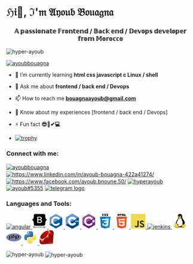 <img src="https://i.giphy.com/media/RbDKaczqWovIugyJmW/giphy.webp" alt="" align="right">

<h1>   ℌ𝔦👋, ℑ'𝔪 𝔄𝔶𝔬𝔲𝔟 𝔅𝔬𝔲𝔞𝔤𝔫𝔞   </h1>
<h3 align="center">𝔸 𝕡𝕒𝕤𝕤𝕚𝕠𝕟𝕒𝕥𝕖 𝔽𝕣𝕠𝕟𝕥𝕖𝕟𝕕 / 𝔹𝕒𝕔𝕜 𝕖𝕟𝕕 / 𝔻𝕖𝕧𝕠𝕡𝕤 𝕕𝕖𝕧𝕖𝕝𝕠𝕡𝕖𝕣 𝕗𝕣𝕠𝕞 𝕄𝕠𝕣𝕠𝕔𝕔𝕠</h3>

<p align="left"> <img src="https://komarev.com/ghpvc/?username=hyper-ayoub&label=Profile%20views&color=0e75b6&style=flat" alt="hyper-ayoub" /> </p>

<p align="left"> <a href="https://twitter.com/ayoubbouagna" target="blank"><img src="https://img.shields.io/twitter/follow/ayoubbouagna?logo=twitter&style=for-the-badge" alt="ayoubbouagna" /></a> </p>

- 🌱 I’m currently learning **html css javascript c Linux / shell**

- 💬 Ask me about **frontend / back end / Devops**

- 📫 How to reach me **bouagnaayoub@gmail.com**

- 📄 Know about my experiences [frontend / back end / Devops]

- ⚡ Fun fact **😎🧐✔💻**
- [![trophy](https://github-profile-trophy.vercel.app/?username=ryo-ma&theme=onedark)](https://github.com/ryo-ma/github-profile-trophy)

<h3 align="left">Connect with me:</h3>
<p align="left">
<a href="https://twitter.com/ayoubbouagna" target="blank"><img align="center" src="https://raw.githubusercontent.com/rahuldkjain/github-profile-readme-generator/master/src/images/icons/Social/twitter.svg" alt="ayoubbouagna" height="30" width="40" /></a>
<a href="https://www.linkedin.com/in/ayoub-bouagna-422a41274/" target="blank"><img align="center" src="https://raw.githubusercontent.com/rahuldkjain/github-profile-readme-generator/master/src/images/icons/Social/linked-in-alt.svg" alt="https://www.linkedin.com/in/ayoub-bouagna-422a41274/" height="30" width="40" /></a>
<a href="https://www.facebook.com/ayoub.bnoune.50/" target="blank"><img align="center" src="https://raw.githubusercontent.com/rahuldkjain/github-profile-readme-generator/master/src/images/icons/Social/facebook.svg" alt="https://www.facebook.com/ayoub.bnoune.50/" height="30" width="40" /></a>
<a href="https://instagram.com/hyperayoub" target="blank"><img align="center" src="https://raw.githubusercontent.com/rahuldkjain/github-profile-readme-generator/master/src/images/icons/Social/instagram.svg" alt="hyperayoub" height="30" width="40" /></a>
<a href="https://discordapp.com/users/735235695811231845" target="blank"><img align="center" src="https://raw.githubusercontent.com/rahuldkjain/github-profile-readme-generator/master/src/images/icons/Social/discord.svg" alt="ayoub#5355" height="30" width="40" /></a>
  <a href="https://t.me/hyperayoub" target="_blank">
    <img align=center src="https://raw.githubusercontent.com/maurodesouza/profile-readme-generator/master/src/assets/icons/social/telegram/default.svg" width="30" height="40" alt="telegram logo"  />
</a>
</p>
<h3 align="left">Languages and Tools:</h3>
<p align="left"> <a href="https://angular.io" target="_blank" rel="noreferrer"> <img src="https://angular.io/assets/images/logos/angular/angular.svg" alt="angular" width="40" height="40"/> </a> <a href="https://getbootstrap.com" target="_blank" rel="noreferrer"> <img src="https://raw.githubusercontent.com/devicons/devicon/master/icons/bootstrap/bootstrap-plain-wordmark.svg" alt="bootstrap" width="40" height="40"/> </a> <a href="https://www.cprogramming.com/" target="_blank" rel="noreferrer"> <img src="https://raw.githubusercontent.com/devicons/devicon/master/icons/c/c-original.svg" alt="c" width="40" height="40"/> </a> <a href="https://www.w3schools.com/cpp/" target="_blank" rel="noreferrer"> <img src="https://raw.githubusercontent.com/devicons/devicon/master/icons/cplusplus/cplusplus-original.svg" alt="cplusplus" width="40" height="40"/> </a> <a href="https://www.w3schools.com/cs/" target="_blank" rel="noreferrer"> <img src="https://raw.githubusercontent.com/devicons/devicon/master/icons/csharp/csharp-original.svg" alt="csharp" width="40" height="40"/> </a> <a href="https://www.w3schools.com/css/" target="_blank" rel="noreferrer"> <img src="https://raw.githubusercontent.com/devicons/devicon/master/icons/css3/css3-original-wordmark.svg" alt="css3" width="40" height="40"/> </a> <a href="https://www.w3.org/html/" target="_blank" rel="noreferrer"> <img src="https://raw.githubusercontent.com/devicons/devicon/master/icons/html5/html5-original-wordmark.svg" alt="html5" width="40" height="40"/> </a> <a href="https://developer.mozilla.org/en-US/docs/Web/JavaScript" target="_blank" rel="noreferrer"> <img src="https://raw.githubusercontent.com/devicons/devicon/master/icons/javascript/javascript-original.svg" alt="javascript" width="40" height="40"/> </a> <a href="https://www.jenkins.io" target="_blank" rel="noreferrer"> <img src="https://www.vectorlogo.zone/logos/jenkins/jenkins-icon.svg" alt="jenkins" width="40" height="40"/> </a> <a href="https://www.linux.org/" target="_blank" rel="noreferrer"> <img src="https://raw.githubusercontent.com/devicons/devicon/master/icons/linux/linux-original.svg" alt="linux" width="40" height="40"/> </a> <a href="https://www.php.net" target="_blank" rel="noreferrer"> <img src="https://raw.githubusercontent.com/devicons/devicon/master/icons/php/php-original.svg" alt="php" width="40" height="40"/> </a> <a href="https://www.python.org" target="_blank" rel="noreferrer"> <img src="https://raw.githubusercontent.com/devicons/devicon/master/icons/python/python-original.svg" alt="python" width="40" height="40"/> </a> <a href="https://www.ruby-lang.org/en/" target="_blank" rel="noreferrer"> <img src="https://raw.githubusercontent.com/devicons/devicon/master/icons/ruby/ruby-original.svg" alt="ruby" width="40" height="40"/> </a> </p>

<p><img align="left" src="https://github-readme-stats.vercel.app/api/top-langs?username=hyper-ayoub&show_icons=true&locale=en&layout=compact" alt="hyper-ayoub" /></p>

<p>&nbsp;<img align="center" src="https://github-readme-stats.vercel.app/api?username=hyper-ayoub&show_icons=true&locale=en" alt="hyper-ayoub" /></p>

